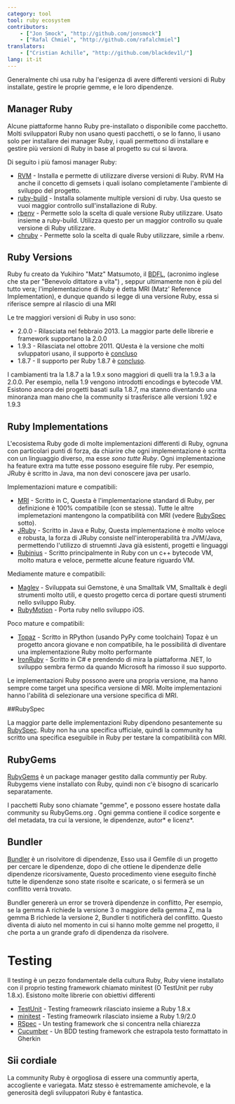 ```yaml
---
category: tool
tool: ruby ecosystem
contributors:
    - ["Jon Smock", "http://github.com/jonsmock"]
    - ["Rafal Chmiel", "http://github.com/rafalchmiel"]
translators:
    - ["Cristian Achille", "http://github.com/blackdev1l/"]
lang: it-it
---
```


Generalmente chi usa ruby ha l'esigenza di avere differenti versioni di Ruby
installate, gestire le proprie gemme, e le loro dipendenze.

## Manager Ruby

Alcune piattaforme hanno Ruby pre-installato o disponibile come pacchetto.
Molti sviluppatori Ruby non usano questi pacchetti, o se lo fanno, li usano solo
per installare dei manager Ruby, i quali permettono di installare e gestire più
versioni di Ruby in base al progetto su cui si lavora.

Di seguito i più famosi manager Ruby:

* [RVM](https://rvm.io/) - Installa e permette di utilizzare diverse versioni di
  Ruby. RVM Ha anche il concetto di gemsets i quali isolano completamente l'ambiente di sviluppo del progetto.
* [ruby-build](https://github.com/sstephenson/ruby-build) - Installa solamente
  multiple versioni di ruby. Usa questo se vuoi maggior controllo sull'installazione di Ruby.
* [rbenv](https://github.com/sstephenson/rbenv) -
  Permette solo la scelta di quale versione Ruby utilizzare. Usato insieme a ruby-build.
  Utilizza questo per un maggior controllo su quale versione di Ruby utilizzare.
* [chruby](https://github.com/postmodern/chruby) -
  Permette solo la scelta di quale Ruby utilizzare, simile a rbenv.

## Ruby Versions

Ruby fu creato da Yukihiro "Matz" Matsumoto, il [BDFL](https://en.wikipedia.org/wiki/Benevolent_Dictator_for_Life),
(acronimo inglese che sta per "Benevolo dittatore a vita") , seppur
ultimamente non è più del tutto vera; l'implementazione di Ruby
è detta  MRI (Matz' Reference Implementation), e dunque quando si legge di una
versione Ruby, essa si riferisce sempre al rilascio di una MRI

Le tre maggiori versioni di Ruby in uso sono:

* 2.0.0 - Rilasciata nel febbraio 2013. La maggior parte delle librerie e
  framework supportano la 2.0.0
* 1.9.3 - Rilasciata nel ottobre 2011. QUesta è la versione che molti
  svluppatori usano, il supporto è
  [concluso](https://www.ruby-lang.org/en/news/2015/02/23/support-for-ruby-1-9-3-has-ended/)
* 1.8.7 - Il supporto per Ruby 1.8.7 è
  [concluso](http://www.ruby-lang.org/en/news/2013/06/30/we-retire-1-8-7/).

I cambiamenti tra la 1.8.7 a la 1.9.x sono maggiori di quelli tra la 1.9.3 a la
2.0.0. Per esempio, nella 1.9 vengono introdotti encodings e bytecode VM.
Esistono ancora dei progetti basati sulla 1.8.7, ma stanno diventando una
minoranza man mano che la community si trasferisce alle versioni 1.92 e
1.9.3

## Ruby Implementations

L'ecosistema Ruby gode di molte implementazioni differenti di Ruby, ognuna con
particolari punti di forza, da chiarire che ogni implementazione è scritta con
un linguaggio diverso, ma esse *sono tutte Ruby*. Ogni implementazione ha
feature extra ma tutte esse possono eseguire file ruby. Per esempio, JRuby è
scritto in Java, ma non devi conoscere java per usarlo.

Implementazioni mature e compatibili:

* [MRI](https://github.com/ruby/ruby) - Scritto in C, Questa è l'implementazione
  standard di Ruby, per definizione è 100% compatibile (con se stessa). Tutte le
  altre implemetazioni mantengono la compatibilità con MRI
  (vedere [RubySpec](#rubyspec) sotto).
* [JRuby](http://jruby.org/) - Scritto in Java e Ruby, Questa implementazione è
  molto veloce e robusta, la forza di JRuby consiste nell'interoperabilità
  tra JVM/Java, permettendo l'utilizzo di struemnti Java già esistenti, progetti
  e linguaggi
* [Rubinius](http://rubini.us/) - Scritto principalmente in Ruby con un
  c++ bytecode VM, molto matura e veloce, permette alcune feature riguardo VM.

Mediamente mature e compatibili:

* [Maglev](http://maglev.github.io/) - Sviluppata sui Gemstone, è una Smalltalk
VM, Smalltalk è degli strumenti molto utili, e questo progetto cerca di portare
questi strumenti nello sviluppo Ruby.
* [RubyMotion](http://www.rubymotion.com/) - Porta ruby nello sviluppo iOS.

Poco mature e compatibili:

* [Topaz](http://topazruby.com/) - Scritto in RPython (usando PyPy come
  toolchain) Topaz è un progetto ancora giovane e non compatibile, ha le
  possibilità di diventare una implementazione Ruby molto performante
* [IronRuby](http://ironruby.net/) - Scritto in C# e prendendo di mira la
  piattaforma .NET, lo sviluppo sembra fermo da quando Microsoft ha rimosso il
  suo supporto.

Le implementazioni Ruby possono avere una propria versione, ma hanno sempre come
target una specifica versione di MRI. Molte implementazioni hanno l'abilità di
selezionare una versione specifica di MRI.

##RubySpec

La maggior parte delle implementazioni Ruby dipendono pesantemente su
[RubySpec](http://rubyspec.org/). Ruby non ha una specifica ufficiale, quindi la
community ha scritto una specifica eseguibile in Ruby per testare la compatibilità
con MRI.

## RubyGems

[RubyGems](http://rubygems.org/) è un package manager gestito dalla communtiy
per Ruby. Rubygems viene installato con Ruby, quindi non c'è bisogno di
scaricarlo separatamente.

I pacchetti Ruby sono chiamate "gemme", e possono essere hostate dalla community
su RubyGems.org . Ogni gemma contiene il codice sorgente e del metadata, tra cui
la versione, le dipendenze, autor* e licenz*.

## Bundler

[Bundler](http://bundler.io/) è un risolvitore di dipendenze, Esso usa il Gemfile
di un progetto per cercare le dipendenze, dopo di che ottiene le dipendenze delle
dipendenze ricorsivamente, Questo procedimento viene eseguito finchè tutte le
dipendenze sono state risolte e scaricate, o si fermerà se un conflitto verrà
trovato.

Bundler genererà un error se troverà dipendenze in conflitto, Per esempio,
se la gemma A richiede la versione 3 o maggiore della gemma Z, ma la gemma B
richiede la versione 2, Bundler ti notificherà del conflitto. Questo diventa
di aiuto nel momento in cui si hanno molte gemme nel progetto, il che porta a
un grande grafo di dipendenza da risolvere.

# Testing

Il testing è un pezzo fondamentale della cultura Ruby, Ruby viene installato con
il proprio testing framework chiamato minitest (O TestUnit per ruby 1.8.x).
Esistono molte librerie con obiettivi differenti

* [TestUnit](http://ruby-doc.org/stdlib-1.8.7/libdoc/test/unit/rdoc/Test/Unit.html) - Testing frameowrk rilasciato insieme a Ruby 1.8.x
* [minitest](http://ruby-doc.org/stdlib-2.0.0/libdoc/minitest/rdoc/MiniTest.html) - Testing frameowrk rilasciato insieme a Ruby 1.9/2.0
* [RSpec](http://rspec.info/) - Un testing framework che si concentra nella chiarezza
* [Cucumber](http://cukes.info/) - Un BDD testing framework che estrapola testo formattato in Gherkin

## Sii cordiale

La community Ruby è orgogliosa di essere una communtiy aperta, accogliente e
variegata. Matz stesso è estremamente amichevole, e la generosità degli sviluppatori
Ruby è fantastica.
